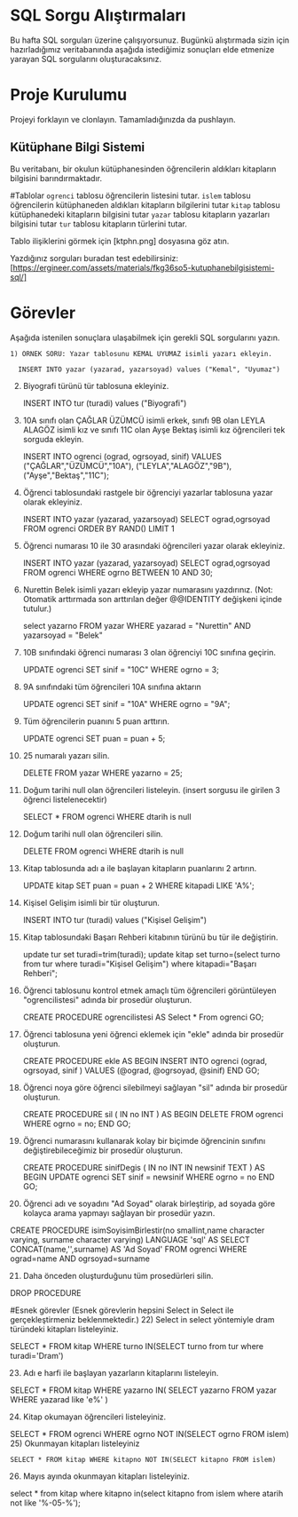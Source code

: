 # SQL Sorgu Alıştırmaları

Bu hafta SQL sorguları üzerine çalışıyorsunuz. Bugünkü alıştırmada sizin için hazırladığımız veritabanında aşağıda istediğimiz sonuçları elde etmenize yarayan SQL sorgularını oluşturacaksınız.

# Proje Kurulumu
Projeyi forklayın ve clonlayın. Tamamladığınızda da pushlayın.

## Kütüphane Bilgi Sistemi

Bu veritabanı, bir okulun kütüphanesinden öğrencilerin aldıkları kitapların bilgisini barındırmaktadır.

#Tablolar 
`ogrenci` tablosu öğrencilerin listesini tutar.
`islem` tablosu öğrencilerin kütüphaneden aldıkları kitapların bilgilerini tutar
`kitap` tablosu kütüphanedeki kitapların bilgisini tutar
`yazar` tablosu kitapların yazarları bilgisini tutar
`tur` tablosu kitapların türlerini tutar.

Tablo ilişiklerini görmek için [ktphn.png] dosyasına göz atın.

Yazdığınız sorguları buradan test edebilirsiniz: [https://ergineer.com/assets/materials/fkg36so5-kutuphanebilgisistemi-sql/]



# Görevler
Aşağıda istenilen sonuçlara ulaşabilmek için gerekli SQL sorgularını yazın. 



	1) ÖRNEK SORU: Yazar tablosunu KEMAL UYUMAZ isimli yazarı ekleyin.

	  INSERT INTO yazar (yazarad, yazarsoyad) values ("Kemal", "Uyumaz")

2) Biyografi türünü tür tablosuna ekleyiniz.

	INSERT INTO tur (turadi) values ("Biyografi")

3) 10A sınıfı olan ÇAĞLAR ÜZÜMCÜ isimli erkek, sınıfı 9B olan LEYLA ALAGÖZ isimli kız ve sınıfı 11C olan Ayşe Bektaş isimli kız öğrencileri tek sorguda ekleyin.

	INSERT INTO ogrenci (ograd, ogrsoyad, sinif)
	VALUES
	("ÇAĞLAR","ÜZÜMCÜ","10A"),
	("LEYLA","ALAGÖZ","9B"),
	("Ayşe","Bektaş","11C");


4) Öğrenci tablosundaki rastgele bir öğrenciyi yazarlar tablosuna yazar olarak ekleyiniz.

	INSERT INTO yazar (yazarad, yazarsoyad)
	SELECT ograd,ogrsoyad FROM ogrenci
	ORDER BY RAND() LIMIT 1

5) Öğrenci numarası 10 ile 30 arasındaki öğrencileri yazar olarak ekleyiniz.

	INSERT INTO yazar (yazarad, yazarsoyad)
	SELECT ograd,ogrsoyad
	FROM ogrenci
	WHERE ogrno BETWEEN 10 AND 30;

6) Nurettin Belek isimli yazarı ekleyip yazar numarasını yazdırınız.
(Not: Otomatik arttırmada son arttırılan değer @@IDENTITY değişkeni içinde tutulur.)

	 select yazarno FROM yazar WHERE yazarad = "Nurettin" AND yazarsoyad = "Belek"

7) 10B sınıfındaki öğrenci numarası 3 olan öğrenciyi 10C sınıfına geçirin.

	UPDATE ogrenci SET sinif = "10C" WHERE ogrno = 3;

8) 9A sınıfındaki tüm öğrencileri 10A sınıfına aktarın

	UPDATE ogrenci SET sinif = "10A" WHERE ogrno = "9A";

9) Tüm öğrencilerin puanını 5 puan arttırın.

	UPDATE ogrenci
	SET puan = puan + 5;


10) 25 numaralı yazarı silin.

	DELETE FROM yazar
	WHERE yazarno = 25;


11) Doğum tarihi null olan öğrencileri listeleyin. (insert sorgusu ile girilen 3 öğrenci listelenecektir)

	SELECT * FROM ogrenci
	WHERE dtarih is null

12) Doğum tarihi null olan öğrencileri silin.

	DELETE FROM ogrenci
	WHERE dtarih is null

13) Kitap tablosunda adı a ile başlayan kitapların puanlarını 2 artırın.

	UPDATE kitap SET puan = puan + 2
	WHERE kitapadi
	LIKE 'A%';

14) Kişisel Gelişim isimli bir tür oluşturun.

	INSERT INTO tur (turadi)
	values ("Kişisel Gelişim")

15) Kitap tablosundaki Başarı Rehberi kitabının türünü bu tür ile değiştirin.

	update tur set turadi=trim(turadi);
	update kitap set turno=(select turno from tur where turadi="Kişisel Gelişim") 
	where kitapadi="Başarı Rehberi";


16) Öğrenci tablosunu kontrol etmek amaçlı tüm öğrencileri görüntüleyen "ogrencilistesi" adında bir prosedür oluşturun.

	CREATE PROCEDURE ogrencilistesi
	AS
	Select * From ogrenci
	GO;

17) Öğrenci tablosuna yeni öğrenci eklemek için "ekle" adında bir prosedür oluşturun.

	CREATE PROCEDURE ekle
	AS
	BEGIN
	INSERT INTO ogrenci (ograd, ogrsoyad, sinif )
	VALUES
	(@ograd, @ogrsoyad, @sinif)
	END
	GO;

18) Öğrenci noya göre öğrenci silebilmeyi sağlayan "sil" adında bir prosedür oluşturun.

	CREATE PROCEDURE sil (
		IN no INT
	)
	AS
		BEGIN
			DELETE FROM ogrenci WHERE ogrno = no;
		END
	GO;

19) Öğrenci numarasını kullanarak kolay bir biçimde öğrencinin sınıfını değiştirebileceğimiz bir prosedür oluşturun.

	CREATE PROCEDURE sinifDegis (
		IN no INT
		IN newsinif TEXT
	)
	AS
		BEGIN
			UPDATE ogrenci SET sinif = newsinif 
			WHERE ogrno = no
		END
	GO;

20) Öğrenci adı ve soyadını "Ad Soyad" olarak birleştirip, ad soyada göre kolayca arama yapmayı sağlayan bir prosedür yazın.

 CREATE PROCEDURE isimSoyisimBirlestir(no smallint,name character varying, surname character varying) LANGUAGE 'sql' AS 
 SELECT CONCAT(name,'',surname) AS 'Ad Soyad' FROM ogrenci WHERE ograd=name AND ogrsoyad=surname 

21) Daha önceden oluşturduğunu tüm prosedürleri silin.

 DROP PROCEDURE


#Esnek görevler (Esnek görevlerin hepsini Select in Select ile gerçekleştirmeniz beklenmektedir.)
22) Select in select yöntemiyle dram türündeki kitapları listeleyiniz.

 SELECT * FROM kitap WHERE turno IN(SELECT turno from tur where turadi='Dram')


23) Adı e harfi ile başlayan yazarların kitaplarını listeleyin.

SELECT * FROM kitap WHERE yazarno IN( SELECT yazarno FROM yazar WHERE yazarad like 'e%' )


24) Kitap okumayan öğrencileri listeleyiniz.

SELECT * FROM ogrenci WHERE ogrno NOT IN(SELECT ogrno FROM islem)
25) Okunmayan kitapları listeleyiniz

	SELECT * FROM kitap WHERE kitapno NOT IN(SELECT kitapno FROM islem)


26) Mayıs ayında okunmayan kitapları listeleyiniz.

select * from kitap where kitapno in(select kitapno from islem where atarih not like '%-05-%');